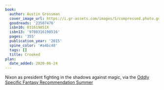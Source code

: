 ```yaml
---
book:
  author: Austin Grossman
  cover_image_url: https://i.gr-assets.com/images/S/compressed.photo.goodreads.com/books/1416155731l/23507476._SX98_.jpg
  goodreads: '23507476'
  isbn10: 031619851X
  isbn13: '9780316198516'
  pages: '355'
  publication_year: '2015'
  spine_color: '#a4bc48'
  tags: []
  title: Crooked
plan:
  date_added: 2020-06-24
---
```


Nixon as president fighting in the shadows against magic, via the [Oddly Specific Fantasy Recommendation
Summer](https://www.reddit.com/r/Fantasy/comments/hazt57/oddly_specific_fantasy_recommendation_requests/fv7gq3g/#fv7gq3g)
